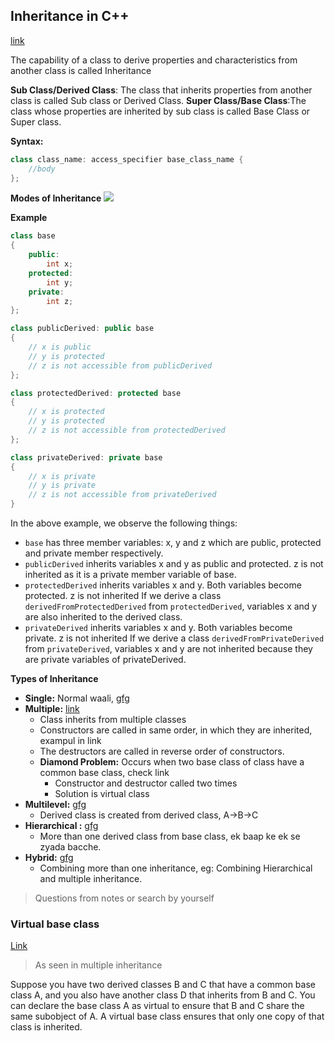 ## Inheritance in C++
[link](https://www.geeksforgeeks.org/inheritance-in-c/)

The capability of a class to derive properties and characteristics from another class is called Inheritance

**Sub Class/Derived Class**: The class that inherits properties from another class is called Sub class or Derived Class.
**Super Class/Base Class**:The class whose properties are inherited by sub class is called Base Class or Super class. 

**Syntax:**
```c++
class class_name: access_specifier base_class_name {
    //body
};
```
**Modes of Inheritance**
![](http://cdncontribute.geeksforgeeks.org/wp-content/uploads/Untitled-presentation-4.png)

**Example**
```C++
class base 
{
	public:
		int x;
	protected:
		int y;
	private:
		int z;
};

class publicDerived: public base
{
	// x is public
	// y is protected
	// z is not accessible from publicDerived
};

class protectedDerived: protected base
{
	// x is protected
	// y is protected
	// z is not accessible from protectedDerived
};

class privateDerived: private base
{
	// x is private
	// y is private
	// z is not accessible from privateDerived
}
```
In the above example, we observe the following things:
* `base` has three member variables: x, y and z which are public, protected and private member respectively.
* `publicDerived` inherits variables x and y as public and protected. z is not inherited as it is a private member variable of base.
* `protectedDerived` inherits variables x and y. Both variables become protected. z is not inherited
If we derive a class `derivedFromProtectedDerived` from `protectedDerived`, variables x and y are also inherited to the derived class.
* `privateDerived` inherits variables x and y. Both variables become private. z is not inherited
If we derive a class `derivedFromPrivateDerived` from `privateDerived`, variables x and y are not inherited because they are private variables of privateDerived.

**Types of Inheritance**
* **Single:** Normal waali, [gfg](https://www.geeksforgeeks.org/inheritance-in-c/)
* **Multiple:** [link](https://www.geeksforgeeks.org/multiple-inheritance-in-c/)
    * Class inherits from multiple classes
    * Constructors are called in same order, in which they are inherited, exampul in link
    * The destructors are called in reverse order of constructors. 
    * **Diamond Problem:** Occurs when two base class of class have a common base class, check link
        * Constructor and destructor called two times
        * Solution is virtual class
* **Multilevel:** [gfg](https://www.geeksforgeeks.org/inheritance-in-c/)
    * Derived class is created from derived class, A->B->C
* **Hierarchical :** [gfg](https://www.geeksforgeeks.org/inheritance-in-c/)
    * More than one derived class from base class, ek baap ke ek se zyada bacche.
* **Hybrid:** [gfg](https://www.geeksforgeeks.org/inheritance-in-c/)
    * Combining more than one inheritance, eg: Combining Hierarchical and multiple inheritance.
> Questions from notes or search by yourself

### Virtual base class
[Link](https://www.ibm.com/support/knowledgecenter/en/SSLTBW_2.3.0/com.ibm.zos.v2r3.cbclx01/cplr135.htm)

> As seen in multiple inheritance

Suppose you have two derived classes B and C that have a common base class A, and you also have another class D that inherits from B and C. You can declare the base class A as virtual to ensure that B and C share the same subobject of A.
A virtual base class ensures that only one copy of that class is inherited.


